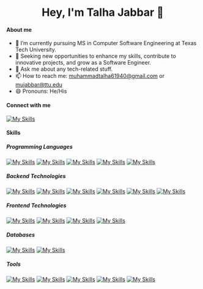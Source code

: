 <h1 align="center">Hey, I'm Talha Jabbar 👋</h1>

#### About me
- 🔭 I’m currently pursuing MS in Computer Software Engineering at Texas Tech University.
- 🌱 Seeking new opportunities to enhance my skills, contribute to innovative projects, and grow as a Software Engineer.
- 💬 Ask me about any tech-related stuff.
- 📫 How to reach me: muhammadtalha61940@gmail.com or mujabbar@ttu.edu
- 😄 Pronouns: He/His
<!-- - ⚡ Fun fact: ... -->

#### Connect with me
[![My Skills](https://skillicons.dev/icons?i=linkedin)](https://www.linkedin.com/in/m-talha-jabbar/)

#### Skills

##### Programming Languages 
[![My Skills](https://skillicons.dev/icons?i=cpp)]()
[![My Skills](https://skillicons.dev/icons?i=cs)]()
[![My Skills](https://skillicons.dev/icons?i=js)]()
[![My Skills](https://skillicons.dev/icons?i=py)]()
[![My Skills](https://skillicons.dev/icons?i=php)]()

##### Backend Technologies
[![My Skills](https://skillicons.dev/icons?i=dotnet)]()
[![My Skills](https://skillicons.dev/icons?i=nodejs)]()
[![My Skills](https://skillicons.dev/icons?i=express)]()
[![My Skills](https://skillicons.dev/icons?i=redis)]()
[![My Skills](https://skillicons.dev/icons?i=rabbitmq)]()
[![My Skills](https://skillicons.dev/icons?i=docker)]()

##### Frontend Technologies
[![My Skills](https://skillicons.dev/icons?i=html)]()
[![My Skills](https://skillicons.dev/icons?i=css)]()
[![My Skills](https://skillicons.dev/icons?i=react)]()
[![My Skills](https://skillicons.dev/icons?i=redux)]()

##### Databases
[![My Skills](https://skillicons.dev/icons?i=mysql)]()
[![My Skills](https://skillicons.dev/icons?i=mongoDB)]()

##### Tools
[![My Skills](https://skillicons.dev/icons?i=git)]()
[![My Skills](https://skillicons.dev/icons?i=github)]()
[![My Skills](https://skillicons.dev/icons?i=heroku)]()
[![My Skills](https://skillicons.dev/icons?i=vscode)]()
[![My Skills](https://skillicons.dev/icons?i=postman)]()
